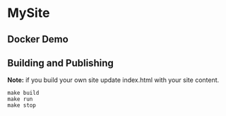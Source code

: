 # MySite

## Docker Demo



## Building and Publishing

**Note:** if you build your own site update index.html with your site content.


```
make build
make run
make stop
```
